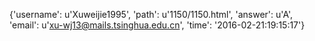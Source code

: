 {'username': u'Xuweijie1995', 'path': u'1150/1150.html', 'answer': u'A', 'email': u'xu-wj13@mails.tsinghua.edu.cn', 'time': '2016-02-21:19:15:17'}